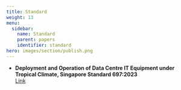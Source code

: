 ```yaml
---
title: Standard
weight: 13
menu:
  sidebar:
    name: Standard
    parent: papers
    identifier: standard
hero: images/section/publish.png
---
```

- **Deployment and Operation of Data Centre IT Equipment under Tropical Climate, Singapore Standard 697:2023**     
[Link](https://www.singaporestandardseshop.sg/Product/SSPdtDetail/f64b2a31-57a0-49ec-8716-57ccbdc33365)
